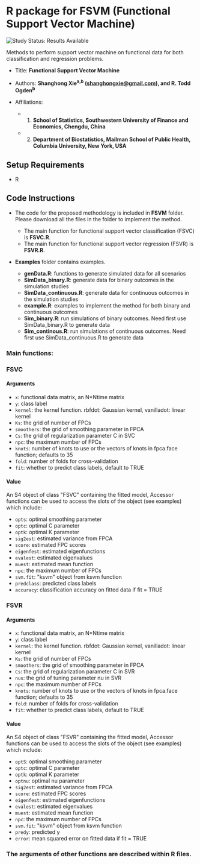 
# R package for FSVM (Functional Support Vector Machine)

<img src="https://img.shields.io/badge/Study%20Status-Results%20Available-yellow.svg" alt="Study Status: Results Available"> 

Methods to perform support vector machine on functional data for both classification and regression problems.


- Title: **Functional Support Vector Machine**

- Authors: **Shanghong Xie<sup>a,b</sup> (shanghongxie@gmail.com), and R. Todd Ogden<sup>b</sup>**

- Affiliations:
   + 1. **School of Statistics, Southwestern University of Finance and Economics, Chengdu, China**
   + 2. **Department of Biostatistics, Mailman School of Public Health, Columbia University, New York, USA**
  



## Setup Requirements
- R


## Code Instructions

- The code for the proposed methodology is included in **FSVM** folder. Please download all the files in the folder to implement the method.
  + The main function for functional support vector classification (FSVC) is **FSVC.R**.
  + The main function for functional support vector regression (FSVR) is **FSVR.R**.

 
- **Examples** folder contains examples.
   + **genData.R**: functions to generate simulated data for all scenarios
   + **SimData_binary.R**: generate data for binary outcomes in the simulation studies
   + **SimData_continuous.R**: generate data for continuous outcomes in the simulation studies
   + **example.R**: examples to implement the method for both binary and continuous outcomes
   + **Sim_binary.R**: run simulations of binary outcomes. Need first use SimData_binary.R to generate data
   + **Sim_continous.R**: run simulations of continuous outcomes. Need first use SimData_continuous.R to generate data

### Main functions: 
### FSVC
#### Arguments
+ `x`: functional data matrix, an N*Ntime matrix
+ `y`: class label
+ `kernel`: the kernel function. rbfdot: Gaussian kernel, vanilladot: linear kernel
+ `Ks`: the grid of number of FPCs
+ `smoothers`: the grid of smoothing parameter in FPCA
+ `Cs`: the grid of regularization parameter C in SVC
+ `npc`: the maximum number of FPCs
+ `knots`: number of knots to use or the vectors of knots in fpca.face function; defaults to 35
+ `fold`: number of folds for cross-validation
+ `fit`: whether to predict class labels, default to TRUE

#### Value
An S4 object of class "FSVC" containing the fitted model, Accessor functions can be used to access the slots of the object (see examples) which include:
+ `opts`: optimal smoothing parameter
+ `optc`: optimal C parameter
+ `optk`: optimal K parameter
+ `sig2est`: estimated variance from FPCA
+ `score`: estimated FPC scores
+  `eigenfest`: estimated eigenfunctions
+  `evalest`: estimated eigenvalues
+  `muest`: estimated mean function
+  `npc`: the maximum number of FPCs
+  `svm.fit`: "ksvm" object from ksvm function
+  `predclass`: predicted class labels
+  `accuracy`: classification accuracy on fitted data if fit = TRUE

### FSVR
#### Arguments
+ `x`: functional data matrix, an N*Ntime matrix
+ `y`: class label
+ `kernel`: the kernel function. rbfdot: Gaussian kernel, vanilladot: linear kernel
+ `Ks`: the grid of number of FPCs
+ `smoothers`: the grid of smoothing parameter in FPCA
+ `Cs`: the grid of regularization parameter C in SVR
+ `nus`: the grid of tuning parameter nu in SVR
+ `npc`: the maximum number of FPCs
+ `knots`: number of knots to use or the vectors of knots in fpca.face function; defaults to 35
+ `fold`: number of folds for cross-validation
+ `fit`: whether to predict class labels, default to TRUE

#### Value
An S4 object of class "FSVR" containing the fitted model, Accessor functions can be used to access the slots of the object (see examples) which include:
+ `optS`: optimal smoothing parameter
+ `optc`: optimal C parameter
+ `optk`: optimal K parameter
+ `optnu`: optimal nu parameter
+ `sig2est`: estimated variance from FPCA
+ `score`: estimated FPC scores
+  `eigenfest`: estimated eigenfunctions
+  `evalest`: estimated eigenvalues
+  `muest`: estimated mean function
+  `npc`: the maximum number of FPCs
+  `svm.fit`: "ksvm" object from ksvm function
+  `predy`: predicted y
+  `error`: mean squared error on fitted data if fit = TRUE


### The arguments of other functions are described within R files.
 


